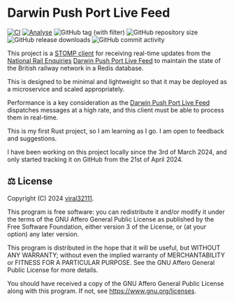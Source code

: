 # Darwin Push Port Live Feed

[![CI](https://github.com/viral32111/darwin-push-port-live-feed/actions/workflows/ci.yml/badge.svg)](https://github.com/viral32111/darwin-push-port-live-feed/actions/workflows/ci.yml)
[![Analyse](https://github.com/viral32111/darwin-push-port-live-feed/actions/workflows/analyse.yml/badge.svg)](https://github.com/viral32111/darwin-push-port-live-feed/actions/workflows/analyse.yml)
![GitHub tag (with filter)](https://img.shields.io/github/v/tag/viral32111/darwin-push-port-live-feed?label=Latest)
![GitHub repository size](https://img.shields.io/github/repo-size/viral32111/darwin-push-port-live-feed?label=Size)
![GitHub release downloads](https://img.shields.io/github/downloads/viral32111/darwin-push-port-live-feed/total?label=Downloads)
![GitHub commit activity](https://img.shields.io/github/commit-activity/m/viral32111/darwin-push-port-live-feed?label=Commits)

This project is a [STOMP client](https://stomp.github.io/stomp-specification-1.2.html) for receiving real-time updates from the [National Rail Enquiries](https://www.nationalrail.co.uk/) [Darwin Push Port Live Feed](https://wiki.openraildata.com/index.php?title=Darwin:Push_Port#Darwin_Live_Feed_Topic) to maintain the state of the British railway network in a Redis database.

This is designed to be minimal and lightweight so that it may be deployed as a microservice and scaled appropriately.

Performance is a key consideration as the [Darwin Push Port Live Feed](https://wiki.openraildata.com/index.php?title=Darwin:Push_Port#Darwin_Live_Feed_Topic) dispatches messages at a high rate, and this client must be able to process them in real-time.

This is my first Rust project, so I am learning as I go. I am open to feedback and suggestions.

I have been working on this project locally since the 3rd of March 2024, and only started tracking it on GitHub from the 21st of April 2024.

## ⚖️ License

Copyright (C) 2024 [viral32111](https://viral32111.com).

This program is free software: you can redistribute it and/or modify
it under the terms of the GNU Affero General Public License as
published by the Free Software Foundation, either version 3 of the
License, or (at your option) any later version.

This program is distributed in the hope that it will be useful,
but WITHOUT ANY WARRANTY; without even the implied warranty of
MERCHANTABILITY or FITNESS FOR A PARTICULAR PURPOSE. See the
GNU Affero General Public License for more details.

You should have received a copy of the GNU Affero General Public License
along with this program. If not, see https://www.gnu.org/licenses.
